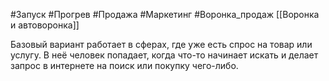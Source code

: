 #Запуск #Прогрев #Продажа #Маркетинг #Воронка_продаж 
[[Воронка и автоворонка]]

Базовый вариант работает в сферах, где уже есть спрос на товар или услугу.
В неё человек попадает, когда что-то начинает искать и делает запрос в интернете на поиск или покупку чего-либо.